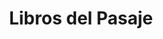 ---
title: "Libros del Pasaje"
url: /ciudad-autonoma-de-buenos-aires/libros-del-pasaje/
shop: Bücher
---